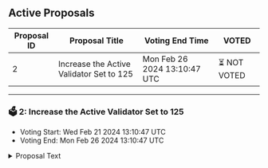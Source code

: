 ## Active Proposals

| Proposal ID | Proposal Title | Voting End Time | VOTED |
|-------------|----------------|-----------------|-------|
| 2 | Increase the Active Validator Set to 125 | Mon Feb 26 2024 13:10:47 UTC | ⏳ NOT VOTED |

---

### 🗳 2: Increase the Active Validator Set to 125
- Voting Start: Wed Feb 21 2024 13:10:47 UTC
- Voting End: Mon Feb 26 2024 13:10:47 UTC

<details>
<summary>Proposal Text</summary>
 
# Summary:rnrnThis proposal advocates for an increase in the number of active validators to 125.rnrnBy doing so, we aim to provide smaller and newer validators with an opportunity to be actively involved in the Dymension ecosystem growth. This adjustment will not only foster a more inclusive validator community but will also encourage greater delegation from the broader community. Furthermore, including several community validators with significant contributions within the cosmos ecosystem and aligning them to reactivate their communities, continue to motivate them supporting the Dymension ecosystem.rnrnCurrently in the inactive set, there are approximately $8.4 millions DYM among the first 25 validators, meaning a significant number of delegators and validators with a total stake of $59 millions can’t earn APR income and contribute to the network security. rnrnThe discussion and further details can be found here: https://forum.dymension.xyz/t/prop-1-updated-increase-the-active-validator-set-to-125/617rnrnrn##Vote options:rnrnThe following items describe the voting options and their significance for this proposal:rnrnrn- **YES**: You are in favor expanding the Validator set of Dymension to 125 Validators and include contributing Validators.rn- **NO**: You are not in favor expanding the Validator set of Dymension and believe the current Set should stay like it is. rn- **NO WITH VETO**: You expresses that you would like to see depositors penalized by revocation of their proposal deposit, and contributes towards an automatic 1/3 veto threshold.rn- **ABSTAIN**: You wish to contribute to quorum but you formally decline to vote either for or against the proposal.rn
</details>
